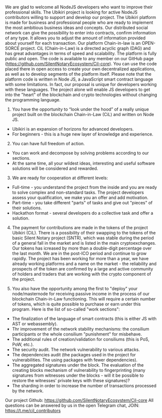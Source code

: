 We are glad to welcome all NodeJS developers who want to improve their professional skills.
The Ubikiri project is looking for active NodeJS contributors willing to support and develop our project.
The Ubikiri platform is made for business and professional people who are ready to implement the most ambitious business ideas and concepts. Our distributed social network can give the possibility to enter into contracts, confirm information of any type. It allows you to adjust the amount of information provided about yourself for each transaction.
Our platform Chain-in-law is an OPEN-SORCE project. CiL (Chain-in-Law) is a directed acyclic graph (DAG) and has great advantages in terms of speed and scalability. The platform is fully public and open. The code is available to any member on our GitHub page (https://github.com/SilentNotaryEcosystem/Cil-core). 
You can use the code placed there in open access to create your own decentralized applications, as well as to develop segments of the platform itself. 
Please note that the platform code is written in Node JS, a JavaScript smart contract language with some limitations. In fact, our proposal is unique for developers working with these languages. The project alone will enable JS developers to get into the "heart" of the blockchain and crypto technologies without changing the programming language.
1. You have the opportunity to “look under the hood” of a really unique project built on the blockchain Chain-in-Law (CiL) and written on Node JS.
-   Ubikiri is an expansion of horizons for advanced developers.
-  For beginners - this is a huge new layer of knowledge and experience.
2. You can have full freedom of action.
-  You can work and decompose by solving problems according to our sections.
-  At the same time, all your wildest ideas, interesting and useful software solutions will be considered and rewarded.
3. We are ready for cooperation at different levels:
-  Full-time - you understand the project from the inside and you are ready to solve complex and non-standard tasks. The project developers assess your qualification, we make you an offer and add motivation.
-  Part-time - you take different "parts" of tasks and give out "pieces" of their solutions.
-  Hackathon format - several developers do a collective task and offer a solution.
4. The payment for contributions are made in the tokens of the project Ubikiri (CiL). There is a possibility of their swapping to the tokens of the basic Silent Notary project (SNTR), which was stable during the period of a general fall in the market and is listed in the main cryptoexchanges. Our tokens has icreased by more than a double-digit percentage over the last month. We are in the post-ICO period and continue to grow rapidly. The project has been working for more than a year, we have already working platforms and a name on the market - the reliability and prospects of the token are confirmed by a large and active community of holders and traders that are working with the crypto component of the project.

5. You also have the opportunity among the first to "deploy" your node/masternode for receiving passive income in the process of our blockchain Chain-in-Law functioning. This will require a certain number of tokens, which is quite possible to purchase or earn under this program.
Here is the list of so-called "work sections":
- The finalization of the language of smart contracts (this is either JS with AST or webassembly).
- Thr improvement of the network stability mechanisms: the consilium participants or the whole consilium "punishment" for misbehave.
- The additional rules of creation/validation for consiliums (this is PoS, PoW, etc.).
- The security audit. The network vulnerability to various attacks.
- The dependencies audit (the packages used in the project for vulnerabilities. The using packages with fewer dependencies).
- The aggregated signatures under the block. The evaluation of the creating blocks mechanism of vulnerability to fingerprinting (many signatures from witnesses under the blocks - will it be possible to restore the witnesses' private keys with these signatures)?
- The sharding in order to increase the number of transactions processed by the network.

Our project Github:
https://github.com/SilentNotaryEcosystem/Cil-core
All questions can be answered by us in the open Telegram chat, JOIN: https://t.me/cil_contributors
